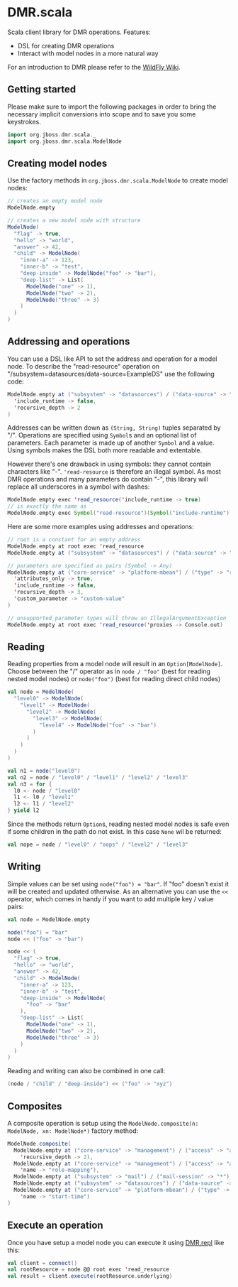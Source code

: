 # DMR.scala

Scala client library for DMR operations. Features:

* DSL for creating DMR operations
* Interact with model nodes in a more natural way

For an introduction to DMR please refer to the [WildFly Wiki](https://docs.jboss.org/author/display/WFLY8/Detyped+management+and+the+jboss-dmr+library).

## Getting started

Please make sure to import the following packages in order to bring the necessary implicit conversions into scope and
to save you some keystrokes.

```scala
import org.jboss.dmr.scala._
import org.jboss.dmr.scala.ModelNode
```

## Creating model nodes

Use the factory methods in `org.jboss.dmr.scala.ModelNode` to create model nodes:

```scala
// creates an empty model node
ModelNode.empty

// creates a new model node with structure
ModelNode(
  "flag" -> true,
  "hello" -> "world",
  "answer" -> 42,
  "child" -> ModelNode(
    "inner-a" -> 123,
    "inner-b" -> "test",
    "deep-inside" -> ModelNode("foo" -> "bar"),
    "deep-list" -> List(
      ModelNode("one" -> 1),
      ModelNode("two" -> 2),
      ModelNode("three" -> 3)
    )
  )
)
```

## Addressing and operations

You can use a DSL like API to set the address and operation for a model node. To describe the "read-resource" operation
on "/subsystem=datasources/data-source=ExampleDS" use the following code:

```scala
ModelNode.empty at ("subsystem" -> "datasources") / ("data-source" -> "ExampleDS") exec 'read_resource(
  'include_runtime -> false,
  'recursive_depth -> 2
)
```

Addresses can be written down as `(String, String)` tuples separated by "/". Operations are specified using
`Symbol`s and an optional list of parameters. Each parameter is made up of another `Symbol` and a value. Using symbols
makes the DSL both more readable and extentable.

However there's one drawback in using symbols: they cannot contain characters like "-". `'read-resource` is therefore
an illegal symbol. As most DMR operations and many parameters do contain "-", this library will replace all
underscores in a symbol with dashes:

```scala
ModelNode.empty exec 'read_resource('include_runtime -> true)
// is exactly the same as
ModelNode.empty exec Symbol("read-resource")(Symbol("include-runtime") -> true)
```

Here are some more examples using addresses and operations:

```scala
// root is a constant for an empty address
ModelNode.empty at root exec 'read_resource
ModelNode.empty at ("subsystem" -> "datasources") / ("data-source" -> "ExampleDS") exec 'disable

// parameters are specified as pairs (Symbol -> Any)
ModelNode.empty at ("core-service" -> "platform-mbean") / ("type" -> "runtime") exec 'read_resource(
  'attributes_only -> true,
  'include_runtime -> false,
  'recursive_depth -> 3,
  'custom_parameter -> "custom-value"
)

// unsupported parameter types will throw an IllegalArgumentException
ModelNode.empty at root exec 'read_resource('proxies -> Console.out)
```

## Reading

Reading properties from a model node will result in an `Option[ModelNode]`. Choose between the "/" operator as in
`node / "foo"` (best for reading nested model nodes) or `node("foo")` (best for reading direct child nodes)

```scala
val node = ModelNode(
  "level0" -> ModelNode(
    "level1" -> ModelNode(
      "level2" -> ModelNode(
        "level3" -> ModelNode(
          "level4" -> ModelNode("foo" -> "bar")
        )
      )
    )
  )
)

val n1 = node("level0")
val n2 = node / "level0" / "level1" / "level2" / "level3"
val n3 = for {
  l0 <- node / "level0"
  l1 <- l0 / "level1"
  l2 <- l1 / "level2"
} yield l2
```

Since the methods return `Option`s, reading nested model nodes is safe even if some children in the path do not exist.
In this case `None` wil be returned:

```scala
val nope = node / "level0" / "oops" / "level2" / "level3"
```

## Writing

Simple values can be set using `node("foo") = "bar"`. If "foo" doesn't exist it will be created and updated
otherwise. As an alternative you can use the `<<` operator, which comes in handy if you want to add multiple
key / value pairs:

```scala
val node = ModelNode.empty

node("foo") = "bar"
node << ("foo" -> "bar")

node << (
  "flag" -> true,
  "hello" -> "world",
  "answer" -> 42,
  "child" -> ModelNode(
    "inner-a" -> 123,
    "inner-b" -> "test",
    "deep-inside" -> ModelNode(
      "foo" -> "bar"
    ),
    "deep-list" -> List(
      ModelNode("one" -> 1),
      ModelNode("two" -> 2),
      ModelNode("three" -> 3)
    )
  )
)
```

Reading and writing can also be combined in one call:

```scala
(node / "child" / "deep-inside") << ("foo" -> "xyz")
```

## Composites

A composite operation is setup using the `ModelNode.composite(n: ModelNode, xn: ModelNode*)` factory method:

```scala
ModelNode.composite(
  ModelNode.empty at ("core-service" -> "management") / ("access" -> "authorization") exec 'read_resource(
    'recursive_depth -> 2),
  ModelNode.empty at ("core-service" -> "management") / ("access" -> "authorization") exec 'read_children_names(
    'name -> "role-mapping"),
  ModelNode.empty at ("subsystem" -> "mail") / ("mail-session" -> "*") exec 'read_resource_description,
  ModelNode.empty at ("subsystem" -> "datasources") / ("data-source" -> "ExampleDS") exec 'disable ,
  ModelNode.empty at ("core-service" -> "platform-mbean") / ("type" -> "runtime") exec 'read_attribute(
    'name -> "start-time")
)
```

## Execute an operation

Once you have setup a model node you can execute it using [DMR.repl](https://github.com/heiko-braun/dmr-repl) like
this:

```scala
val client = connect()
val rootResource = node @@ root exec 'read_resource
val result = client.execute(rootResource.underlying)
```
